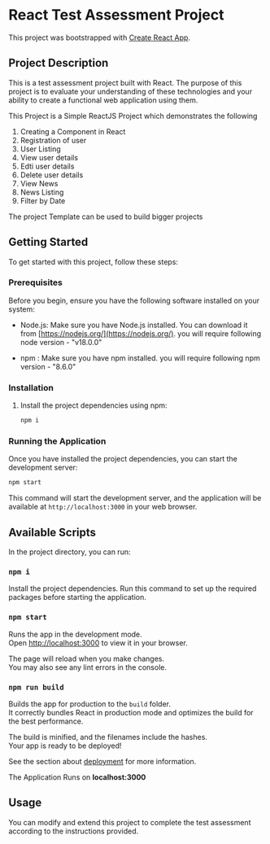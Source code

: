 # React Test Assessment Project

This project was bootstrapped with [Create React App](https://github.com/facebook/create-react-app).

## Project Description

This is a test assessment project built with React. The purpose of this project is to evaluate your understanding of these technologies and your ability to create a functional web application using them.

This Project is a Simple ReactJS Project which demonstrates the following

1. Creating a Component in React
2. Registration of user 
3. User Listing
4. View user details
5. Edti user details
6. Delete user details
7. View News
8. News Listing
9. Filter by Date

The project Template can be used to build bigger projects

## Getting Started

To get started with this project, follow these steps:

### Prerequisites

Before you begin, ensure you have the following software installed on your system:

- Node.js: Make sure you have Node.js installed. You can download it from [https://nodejs.org/](https://nodejs.org/).
  you will require following node version - "v18.0.0"

- npm : Make sure you have npm installed.
  you will require following npm version - "8.6.0"

### Installation

1. Install the project dependencies using npm:

   ```bash
   npm i
   ```

### Running the Application

Once you have installed the project dependencies, you can start the development server:

```bash
npm start
```

This command will start the development server, and the application will be available at `http://localhost:3000` in your web browser.

## Available Scripts

In the project directory, you can run:

### `npm i`

Install the project dependencies. Run this command to set up the required packages before starting the application.

### `npm start`

Runs the app in the development mode.\
Open [http://localhost:3000](http://localhost:3000) to view it in your browser.

The page will reload when you make changes.\
You may also see any lint errors in the console.

### `npm run build`

Builds the app for production to the `build` folder.\
It correctly bundles React in production mode and optimizes the build for the best performance.

The build is minified, and the filenames include the hashes.\
Your app is ready to be deployed!

See the section about [deployment](https://facebook.github.io/create-react-app/docs/deployment) for more information.

The Application Runs on **localhost:3000**

## Usage

You can modify and extend this project to complete the test assessment according to the instructions provided.
